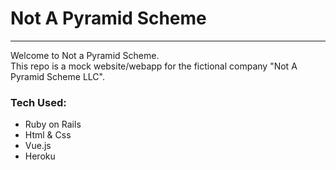# Not A Pyramid Scheme
<hr/>
<p>
  Welcome to Not a Pyramid Scheme.<br/>
  This repo is a mock website/webapp for the fictional company "Not A Pyramid Scheme LLC".
</p>
<h3>
  Tech Used:
</h3>
<ul>
  <li>Ruby on Rails</li>
  <li>Html & Css</li>
  <li>Vue.js</li>
  <li>Heroku</li>
</ul>

